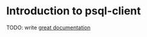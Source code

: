 # Introduction to psql-client

TODO: write [great documentation](http://jacobian.org/writing/what-to-write/)
